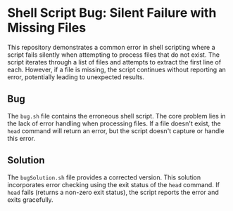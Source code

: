 # Shell Script Bug: Silent Failure with Missing Files

This repository demonstrates a common error in shell scripting where a script fails silently when attempting to process files that do not exist. The script iterates through a list of files and attempts to extract the first line of each.  However, if a file is missing, the script continues without reporting an error, potentially leading to unexpected results.

## Bug

The `bug.sh` file contains the erroneous shell script. The core problem lies in the lack of error handling when processing files.  If a file doesn't exist, the `head` command will return an error, but the script doesn't capture or handle this error.

## Solution

The `bugSolution.sh` file provides a corrected version. This solution incorporates error checking using the exit status of the `head` command. If `head` fails (returns a non-zero exit status), the script reports the error and exits gracefully.